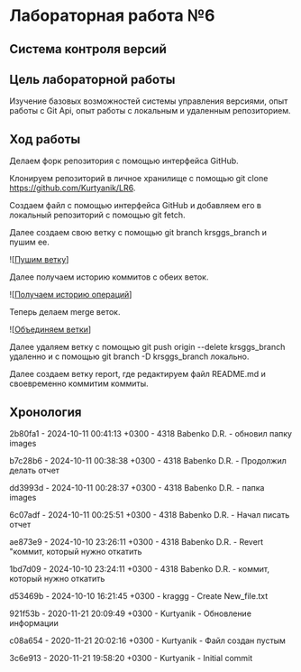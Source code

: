 # Лабораторная работа №6
## Система контроля версий

## Цель лабораторной работы
Изучение базовых возможностей системы управления версиями, опыт работы с Git Api, опыт работы с локальным и удаленным репозиторием. 

## Ход работы
Делаем форк репозитория с помощью интерфейса GitHub.

Клонируем репозиторий в личное хранилище с помощью git clone https://github.com/Kurtyanik/LR6. 

Создаем файл с помощью интерфейса GitHub и добавляем его в локальный репозиторий с помощью git fetch.

Далее создаем свою ветку с помощью git branch krsggs_branch и пушим ее.

![[Пушим ветку](./images/пуш_ветки.png)]

Далее получаем историю коммитов с обеих веток.

![[Получаем историю операций](./images/last_updates.png)]

Теперь делаем merge веток.

![[Объединяем ветки](./images/merge.png)]

Далее удаляем ветку с помощью git push origin --delete krsggs_branch удаленно и с помощью git branch -D krsggs_branch локально.

Далее создаем ветку report, где редактируем файл README.md и своевременно коммитим коммиты.

## Хронология

2b80fa1 - 2024-10-11 00:41:13 +0300 - 4318 Babenko D.R. - обновил папку images

b7c28b6 - 2024-10-11 00:38:38 +0300 - 4318 Babenko D.R. - Продолжил делать отчет

dd3993d - 2024-10-11 00:28:37 +0300 - 4318 Babenko D.R. - папка images

6c07adf - 2024-10-11 00:25:51 +0300 - 4318 Babenko D.R. - Начал писать отчет

ae873e9 - 2024-10-10 23:26:11 +0300 - 4318 Babenko D.R. - Revert "коммит, который нужно откатить

1bd7d09 - 2024-10-10 23:24:11 +0300 - 4318 Babenko D.R. - коммит, который нужно откатить

d53469b - 2024-10-10 16:21:45 +0300 - kraggg - Create New_file.txt

921f53b - 2020-11-21 20:09:49 +0300 - Kurtyanik - Обновление информации

c08a654 - 2020-11-21 20:02:16 +0300 - Kurtyanik - Файл создан пустым

3c6e913 - 2020-11-21 19:58:20 +0300 - Kurtyanik - Initial commit








